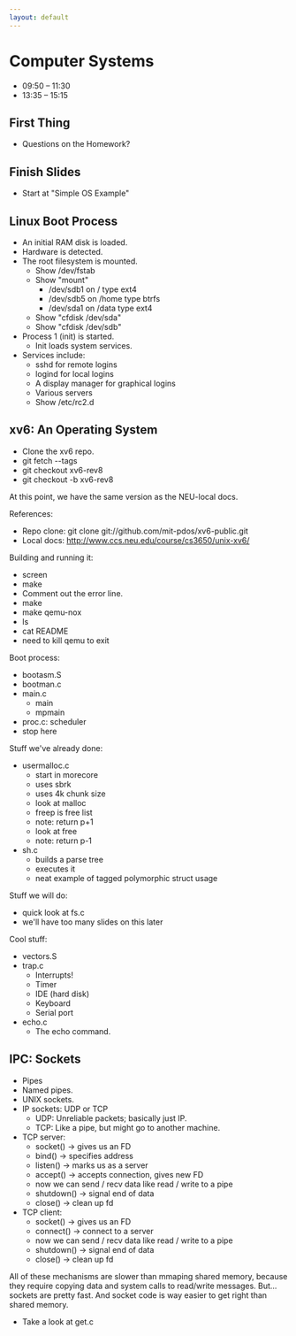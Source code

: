 ```yaml
---
layout: default
---
```


# Computer Systems

 - 09:50 – 11:30
 - 13:35 – 15:15

## First Thing

 - Questions on the Homework?

## Finish Slides

 - Start at "Simple OS Example"

## Linux Boot Process

 - An initial RAM disk is loaded.
 - Hardware is detected.
 - The root filesystem is mounted.
   - Show /dev/fstab
   - Show "mount"
     - /dev/sdb1 on / type ext4
     - /dev/sdb5 on /home type btrfs
     - /dev/sda1 on /data type ext4
   - Show "cfdisk /dev/sda"
   - Show "cfdisk /dev/sdb"
 - Process 1 (init) is started.
   - Init loads system services.
 - Services include:
   - sshd for remote logins
   - logind for local logins
   - A display manager for graphical logins
   - Various servers
   - Show /etc/rc2.d

## xv6: An Operating System

 - Clone the xv6 repo.
 - git fetch --tags
 - git checkout xv6-rev8
 - git checkout -b xv6-rev8

At this point, we have the same version as the NEU-local docs.

References: 

 - Repo clone: git clone git://github.com/mit-pdos/xv6-public.git
 - Local docs: http://www.ccs.neu.edu/course/cs3650/unix-xv6/
 
Building and running it:

 - screen
 - make
 - Comment out the error line.
 - make
 - make qemu-nox
 - ls
 - cat README
 - need to kill qemu to exit

Boot process:

 - bootasm.S
 - bootman.c
 - main.c
   - main
   - mpmain
 - proc.c: scheduler
 - stop here
   
Stuff we've already done:

 - usermalloc.c
   - start in morecore
   - uses sbrk
   - uses 4k chunk size
   - look at malloc
   - freep is free list
   - note: return p+1
   - look at free
   - note: return p-1
 - sh.c
   - builds a parse tree
   - executes it
   - neat example of tagged polymorphic struct usage

Stuff we will do:

 - quick look at fs.c
 - we'll have too many slides on this later

Cool stuff:
 - vectors.S
 - trap.c
   - Interrupts!
   - Timer
   - IDE (hard disk)
   - Keyboard
   - Serial port
 - echo.c
   - The echo command.

## IPC: Sockets

 - Pipes
 - Named pipes.
 - UNIX sockets.
 - IP sockets: UDP or TCP
   - UDP: Unreliable packets; basically just IP.
   - TCP: Like a pipe, but might go to another machine.
 - TCP server:
   - socket() -> gives us an FD
   - bind()   -> specifies address
   - listen() -> marks us as a server
   - accept() -> accepts connection, gives new FD
   - now we can send / recv data like read / write to a pipe
   - shutdown() -> signal end of data
   - close()  -> clean up fd
 - TCP client:
   - socket()  -> gives us an FD
   - connect() -> connect to a server
   - now we can send / recv data like read / write to a pipe
   - shutdown() -> signal end of data
   - close()  -> clean up fd

All of these mechanisms are slower than mmaping shared memory,
because they require copying data and system calls to read/write
messages. But... sockets are pretty fast. And socket code is
way easier to get right than shared memory.

 - Take a look at get.c



